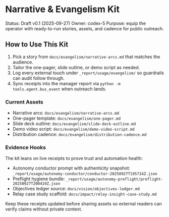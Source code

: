 # Narrative & Evangelism Kit

Status: Draft v0.1 (2025-09-27)
Owner: codex-5
Purpose: equip the operator with ready-to-run stories, assets, and cadence for public outreach.

## How to Use This Kit
1. Pick a story from `docs/evangelism/narrative-arcs.md` that matches the audience.
2. Tailor the one-pager, slide outline, or demo script as needed.
3. Log every external touch under `_report/usage/evangelism/` so guardrails can audit follow through.
4. Sync receipts into the manager report via `python -m tools.agent.bus_event` when outreach lands.

### Current Assets
- Narrative arcs: `docs/evangelism/narrative-arcs.md`
- One-pager template: `docs/evangelism/one-pager.md`
- Slide deck outline: `docs/evangelism/slide-deck-outline.md`
- Demo video script: `docs/evangelism/demo-video-script.md`
- Distribution cadence: `docs/evangelism/distribution-cadence.md`

### Evidence Hooks
The kit leans on live receipts to prove trust and automation health:
- Autonomy conductor prompt with authenticity snapshot: `_report/usage/autonomy-conductor/conductor-20250927T195724Z.json`
- Preflight hygiene bundle: `_report/usage/autonomy-preflight/preflight-20250927T200419Z.json`
- Objectives ledger source: `docs/vision/objectives-ledger.md`
- Relay case study scaffold: `docs/impact/relay-insight-case-study.md`

Keep these receipts updated before sharing assets so external readers can verify claims without private context.
